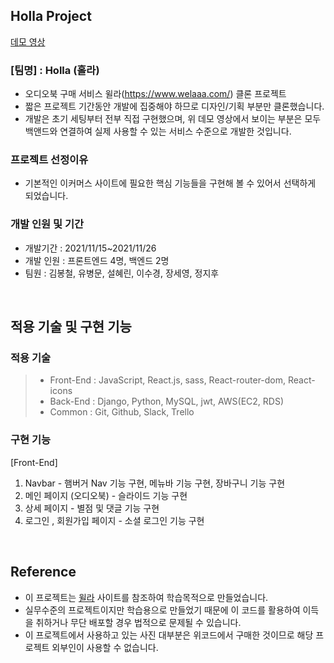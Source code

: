 ## Holla Project

[데모 영상](https://drive.google.com/file/d/1DuE7dkf9r0KdBnuPiKaUerYznMzufqvP/view)

### [팀명] : Holla (홀라)

- 오디오북 구매 서비스 윌라(https://www.welaaa.com/) 클론 프로젝트
- 짧은 프로젝트 기간동안 개발에 집중해야 하므로 디자인/기획 부분만 클론했습니다.
- 개발은 초기 세팅부터 전부 직접 구현했으며, 위 데모 영상에서 보이는 부분은 모두 백앤드와 연결하여 실제 사용할 수 있는 서비스 수준으로 개발한 것입니다.

### 프로젝트 선정이유

- 기본적인 이커머스 사이트에 필요한 핵심 기능들을 구현해 볼 수 있어서 선택하게 되었습니다.

### 개발 인원 및 기간

- 개발기간 : 2021/11/15~2021/11/26
- 개발 인원 : 프론트엔드 4명, 백엔드 2명
- 팀원 : 김봉철, 유병문, 설혜린, 이수경, 장세영, 정지후

<br>

## 적용 기술 및 구현 기능

### 적용 기술

> - Front-End : JavaScript, React.js, sass, React-router-dom, React-icons
> - Back-End : Django, Python, MySQL, jwt, AWS(EC2, RDS)
> - Common : Git, Github, Slack, Trello

### 구현 기능

[Front-End]

1. Navbar - 햄버거 Nav 기능 구현, 메뉴바 기능 구현, 장바구니 기능 구현
2. 메인 페이지 (오디오북) - 슬라이드 기능 구현
3. 상세 페이지 - 별점 및 댓글 기능 구현
4. 로그인 , 회원가입 페이지 - 소셜 로그인 기능 구현

<br>

## Reference
- 이 프로젝트는 [윌라](https://www.welaaa.com/) 사이트를 참조하여 학습목적으로 만들었습니다.
- 실무수준의 프로젝트이지만 학습용으로 만들었기 때문에 이 코드를 활용하여 이득을 취하거나 무단 배포할 경우 법적으로 문제될 수 있습니다.
- 이 프로젝트에서 사용하고 있는 사진 대부분은 위코드에서 구매한 것이므로 해당 프로젝트 외부인이 사용할 수 없습니다.
